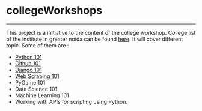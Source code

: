 # collegeWorkshops
___

This project is a initiative to the content of the college workshop. College list of the institute in greater noida can be found [here](https://github.com/GNDG/collegeWorkshops/blob/master/collegelist.md). It will cover different topic. Some of them are :

* [Python 101](workshops101/python101.md) 
* [Github 101](https://gndg.github.io/Git-Basics) 
* [Django 101](workshops101/django101.md) 
* [Web Scraping 101](workshops101/webscraping101.md) 
* PyGame 101 
* Data Science 101 
* Machine Learning 101 
* Working with APIs for scripting using Python.